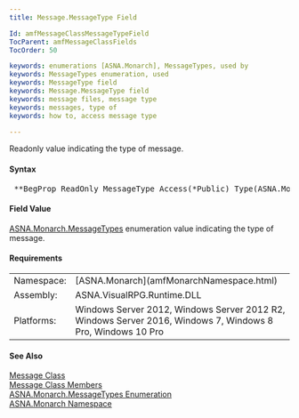 ```yaml
---
title: Message.MessageType Field

Id: amfMessageClassMessageTypeField
TocParent: amfMessageClassFields
TocOrder: 50

keywords: enumerations [ASNA.Monarch], MessageTypes, used by
keywords: MessageTypes enumeration, used
keywords: MessageType field
keywords: Message.MessageType field
keywords: message files, message type
keywords: messages, type of
keywords: how to, access message type

---
```


Readonly value indicating the type of message.

#### Syntax
<pre class="syntax"> **BegProp ReadOnly MessageType Access(*Public) Type(ASNA.Monarch.MessageTypes)**       </pre>

#### Field Value
[ ASNA.Monarch.MessageTypes](amfMessageTypesEnumeration.html) enumeration value indicating the type of message.
<!-- start -->

#### Requirements
<table class="dttable" cellspacing="0" cellpadding="4" width="60%">
           <colgroup>
            <col width="15%" style="font-weight:bold" />
            <col width="85%" />
          </colgroup>
          <tr>
            <td>Namespace:</td>
            <td>[ASNA.Monarch](amfMonarchNamespace.html)</td>
          </tr>
          <tr>
            <td>Assembly:</td>
            <td>ASNA.VisualRPG.Runtime.DLL</td>
          </tr>
         <tr>
            <td>Platforms:</td>
            <td> Windows Server 2012, Windows Server 2012 R2, Windows Server 2016, Windows 7, Windows 8 Pro, Windows 10 Pro</td>
         </tr>
</table>

<!-- end -->

#### See Also
[Message Class](amfMessageClass.html) <br /> [Message Class Members](amfMessageClassMembers.html) <br /> [ ASNA.Monarch.MessageTypes Enumeration](amfMessageTypesEnumeration.html) <br />[ASNA.Monarch Namespace](amfMonarchNamespace.html)
